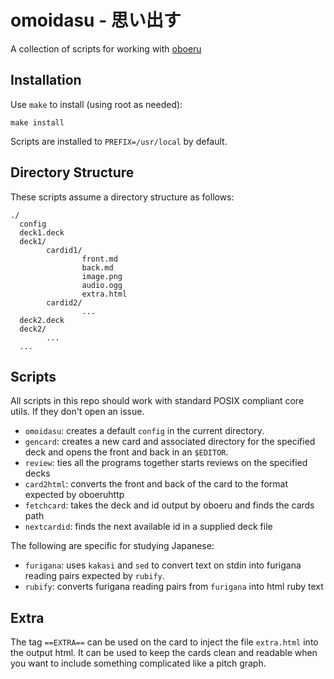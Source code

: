 # omoidasu - 思い出す

A collection of scripts for working with
[oboeru](https://github.com/0x766F6964/oboeru) 

## Installation

Use `make` to install (using root as needed):

	make install

Scripts are installed to `PREFIX=/usr/local` by default.

## Directory Structure

These scripts assume a directory structure as follows:

	./
	  config
	  deck1.deck
	  deck1/
	        cardid1/
	                front.md
	                back.md
	                image.png
	                audio.ogg
	                extra.html
	        cardid2/
	                ...
	  deck2.deck
	  deck2/
	        ...
	  ...

## Scripts

All scripts in this repo should work with standard POSIX compliant core
utils. If they don't open an issue.

* `omoidasu`: creates a default `config` in the current directory.
* `gencard`: creates a new card and associated directory for the specified
   deck and opens the front and back in an `$EDITOR`.
* `review`: ties all the programs together starts reviews on the specified decks
* `card2html`: converts the front and back of the card to the format
   expected by oboeruhttp
* `fetchcard`: takes the deck and id output by oboeru and finds the cards path
* `nextcardid`: finds the next available id in a supplied deck file

The following are specific for studying Japanese:

* `furigana`: uses `kakasi` and `sed` to convert text on stdin into furigana
   reading pairs expected by `rubify`.
* `rubify`: converts furigana reading pairs from `furigana` into html ruby text

## Extra

The tag `==EXTRA==` can be used on the card to inject the file
`extra.html` into the output html. It can be used to keep the cards
clean and readable when you want to include something complicated like
a pitch graph.
